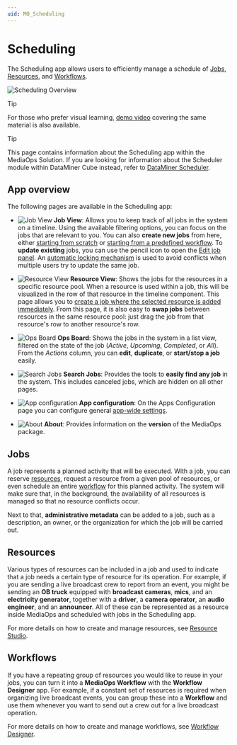 ```yaml
---
uid: MO_Scheduling
---
```


# Scheduling

The Scheduling app allows users to efficiently manage a schedule of [Jobs](#jobs), [Resources](#resources), and [Workflows](#workflows).

![Scheduling Overview](~/user-guide/images/Scheduling_Overview.png)

> [!TIP]
> For those who prefer visual learning, [demo video](https://www.youtube.com/watch?v=lfeCwxYTA4o) covering the same material is also available.

> [!TIP]
> This page contains information about the Scheduling app within the MediaOps Solution. If you are looking for information about the Scheduler module within DataMiner Cube instead, refer to [DataMiner Scheduler](xref:scheduler).

## App overview

The following pages are available in the Scheduling app:

- ![Job View](~/user-guide/images/Scheduling_Job_View.png) **Job View**: Allows you to keep track of all jobs in the system on a timeline. Using the available filtering options, you can focus on the jobs that are relevant to you. You can also **create new jobs** from here, either [starting from scratch](xref:SCH_Create_Job#from-scratch) or [starting from a predefined workflow](xref:SCH_Create_Job#starting-from-a-predefined-workflow). To **update existing** jobs, you can use the pencil icon to open the [Edit job panel](xref:SCH_Edit_Job). An [automatic locking mechanism](xref:MO_S_Job_Locking) is used to avoid conflicts when multiple users try to update the same job.

- ![Resource View](~/user-guide/images/Scheduling_Resource_View.png) **Resource View**: Shows the jobs for the resources in a specific resource pool. When a resource is used within a job, this will be visualized in the row of that resource in the timeline component. This page allows you to [create a job where the selected resource is added immediately](xref:SCH_Create_Job#by-selecting-a-specific-resource). From this page, it is also easy to **swap jobs** between resources in the same resource pool: just drag the job from that resource's row to another resource's row.

- ![Ops Board](~/user-guide/images/Scheduling_Ops_Board.png) **Ops Board**: Shows the jobs in the system in a list view, filtered on the state of the job (*Active*, *Upcoming*, *Completed*, or *All*). From the *Actions* column, you can **edit**, **duplicate**, or **start/stop a job** easily.

- ![Search Jobs](~/user-guide/images/Scheduling_Search_Jobs.png) **Search Jobs**: Provides the tools to **easily find any job** in the system. This includes canceled jobs, which are hidden on all other pages.

- ![App configuration](~/user-guide/images/Scheduling_App_Configuration.png) **App configuration**: On the Apps Configuration page you can configure general [app-wide settings](xref:MO_S_App_Configuration).

- ![About](~/user-guide/images/Scheduling_About.png) **About**: Provides information on the **version** of the MediaOps package.

## Jobs

A job represents a planned activity that will be executed. With a job, you can reserve [resources](#resources), request a resource from a given pool of resources, or even schedule an entire [workflow](#workflows) for this planned activity. The system will make sure that, in the background, the availability of all resources is managed so that no resource conflicts occur.

Next to that, **administrative metadata** can be added to a job, such as a description, an owner, or the organization for which the job will be carried out.

## Resources

Various types of resources can be included in a job and used to indicate that a job needs a certain type of resource for its operation. For example, if you are sending a live broadcast crew to report from an event, you might be sending an **OB truck** equipped with **broadcast cameras**, **mics**, and an **electricity generator**, together with a **driver**, a **camera operator**, an **audio engineer**, and an **announcer**. All of these can be represented as a resource inside MediaOps and scheduled with jobs in the Scheduling app.

For more details on how to create and manage resources, see [Resource Studio](xref:MO_Resource_Studio).

## Workflows

If you have a repeating group of resources you would like to reuse in your jobs, you can turn it into a **MediaOps Workflow** with the **Workflow Designer** app. For example, if a constant set of resources is required when organizing live broadcast events, you can group these into a **Workflow** and use them whenever you want to send out a crew out for a live broadcast operation.

For more details on how to create and manage workflows, see [Workflow Designer](xref:MO_Workflow_Designer).
